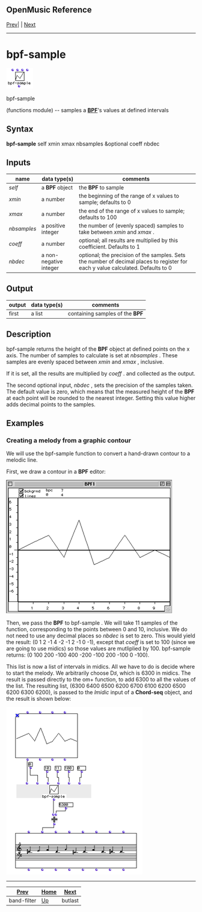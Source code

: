 OpenMusic Reference  
---  
[Prev](band-filter)| | [Next](butlast)  
  
* * *

# bpf-sample

![](figures/functions/functions/bpf-sample.png)

  
  
bpf-sample  
  
(functions module) \-- samples a [**BPF**](editors.bpf#BPF)'s values at
defined intervals  

## Syntax

   **bpf-sample**  self xmin xmax nbsamples &optional coeff nbdec  

## Inputs

name| data type(s)| comments  
---|---|---  
  _self_ |  a **BPF** object| the **BPF** to sample  
  _xmin_ |  a number| the beginning of the range of x values to sample; defaults to 0  
  _xmax_ |  a number| the end of the range of x values to sample; defaults to 100  
  _nbsamples_ |  a positive integer| the number of (evenly spaced) samples to take between  _xmin_  and  _xmax_ .  
 _coeff_ |  a number| optional; all results are multiplied by this coefficient. Defaults to 1  
 _nbdec_ |  a non-negative integer| optional; the precision of the samples. Sets the number of decimal places to register for each y value calculated. Defaults to 0  
  
## Output

output| data type(s)| comments  
---|---|---  
first| a list| containing samples of the **BPF**  
  
## Description

 bpf-sample  returns the height of the **BPF** object at defined points on the
x axis. The number of samples to calculate is set at  _nbsamples_ . These
samples are evenly spaced between  _xmin_  and  _xmax_  , inclusive.

If it is set, all the results are multiplied by  _coeff_ . and collected as
the output.

The second optional input,  _nbdec_  , sets the precision of the samples
taken. The default value is zero, which means that the measured height of the
**BPF** at each point will be rounded to the nearest integer. Setting this
value higher adds decimal points to the samples.

## Examples

### Creating a melody from a graphic contour

We will use the  bpf-sample  function to convert a hand-drawn contour to a
melodic line.

First, we draw a contour in a **BPF** editor:

![](figures/functions/functions/bpf-sampleEX1.png)

Then, we pass the **BPF** to  bpf-sample . We will take 11 samples of the
function, corresponding to the points between 0 and 10, inclusive. We do not
need to use any decimal places so  _nbdec_  is set to zero. This would yield
the result: (0 1 2 -1 4 -2 -1 2 -1 0 -1), except that  _coeff_  is set to 100
(since we are going to use midics) so those values are mutliplied by 100.
 bpf-sample  returns: (0 100 200 -100 400 -200 -100 200 -100 0 -100).

This list is now a list of intervals in midics. All we have to do is decide
where to start the melody. We arbitrarily choose D♯, which is 6300 in midics.
The result is passed directly to the  om+  function, to add 6300 to all the
values of the list. The resulting list, (6300 6400 6500 6200 6700 6100 6200
6500 6200 6300 6200), is passed to the  _lmidic_  input of a **Chord-seq**
object, and the result is shown below:

![](figures/functions/functions/bpf-sampleEX2.png)

* * *

[Prev](band-filter)| [Home](index)| [Next](butlast)  
---|---|---  
band-filter| [Up](funcref.main)| butlast

